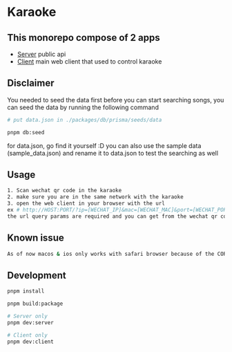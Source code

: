 # Karaoke

## This monorepo compose of 2 apps

- [Server](./apps/server) public api
- [Client](./apps/client) main web client that used to control karaoke

## Disclaimer

You needed to seed the data first before you can start searching songs, you can seed the data by running the following command

```bash
# put data.json in ./packages/db/prisma/seeds/data

pnpm db:seed
```

for data.json, go find it yourself :D
you can also use the sample data (sample_data.json) and rename it to data.json to test the searching as well

## Usage

```bash
1. Scan wechat qr code in the karaoke
2. make sure you are in the same network with the karaoke
3. open the web client in your browser with the url
ex # http://HOST:PORT/?ip=[WECHAT_IP]&mac=[WECHAT_MAC]&port=[WECHAT_PORT]&mid=[WECHAT_MID]
the url query params are required and you can get from the wechat qr code
```

## Known issue

```bash
As of now macos & ios only works with safari browser because of the CORS problem
```

## Development

```bash
pnpm install

pnpm build:package

# Server only
pnpm dev:server

# Client only
pnpm dev:client
```
